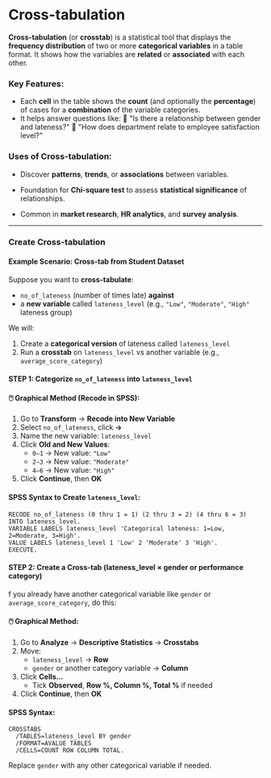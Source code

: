 # Cross-tabulation

**Cross-tabulation** (or **crosstab**) is a statistical tool that displays the **frequency distribution** of two or more **categorical variables** in a table format. It shows how the variables are **related** or **associated** with each other.

### Key Features:

- Each **cell** in the table shows the **count** (and optionally the **percentage**) of cases for a **combination** of the variable categories.
- It helps answer questions like:
   🔸 "Is there a relationship between gender and lateness?"
   🔸 "How does department relate to employee satisfaction level?"

### Uses of Cross-tabulation:

- Discover **patterns**, **trends**, or **associations** between variables.

- Foundation for **Chi-square test** to assess **statistical significance** of relationships.

- Common in **market research**, **HR analytics**, and **survey analysis**.

  

***

### Create Cross-tabulation

#### **Example Scenario: Cross-tab from Student Dataset**

Suppose you want to **cross-tabulate**:

- `no_of_lateness` (number of times late)
   **against**
- a **new variable** called `lateness_level` (e.g., `"Low"`, `"Moderate"`, `"High"` lateness group)

We will:

1. Create a **categorical version** of lateness called `lateness_level`
2. Run a **crosstab** on `lateness_level` vs another variable (e.g., `average_score_category`)

#### STEP 1: Categorize `no_of_lateness` into `lateness_level`

#### 🖱️ Graphical Method (Recode in SPSS):

1. Go to **Transform** → **Recode into New Variable**
2. Select `no_of_lateness`, click **→**
3. Name the new variable: `lateness_level`
4. Click **Old and New Values**:
   - `0–1` → New value: `"Low"`
   - `2–3` → New value: `"Moderate"`
   - `4–6` → New value: `"High"`
5. Click **Continue**, then **OK**

#### SPSS Syntax to Create `lateness_level`:

```spss
RECODE no_of_lateness (0 thru 1 = 1) (2 thru 3 = 2) (4 thru 6 = 3) INTO lateness_level.
VARIABLE LABELS lateness_level 'Categorical lateness: 1=Low, 2=Moderate, 3=High'.
VALUE LABELS lateness_level 1 'Low' 2 'Moderate' 3 'High'.
EXECUTE.
```

#### STEP 2: Create a Cross-tab (lateness_level × gender or performance category)

f you already have another categorical variable like `gender` or `average_score_category`, do this:

#### 🖱️ Graphical Method:

1. Go to **Analyze** → **Descriptive Statistics** → **Crosstabs**
2. Move:
   - `lateness_level` → **Row**
   - `gender` or another category variable → **Column**
3. Click **Cells...**
   - Tick **Observed**, **Row %, Column %, Total %** if needed
4. Click **Continue**, then **OK**

#### SPSS Syntax:

```spss
CROSSTABS
  /TABLES=lateness_level BY gender
  /FORMAT=AVALUE TABLES
  /CELLS=COUNT ROW COLUMN TOTAL.
```

Replace `gender` with any other categorical variable if needed.